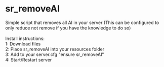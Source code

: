 # sr_removeAI
Simple script that removes all AI in your server (This can be configured to only reduce not remove if you have the knowledge to do so) </br>
</br>
Install instructions: </br>
1: Download files </br>
2: Place sr_removeAI into your resources folder </br>
3: Add to your server.cfg "ensure sr_removeAI" </br>
4: Start/Restart server
